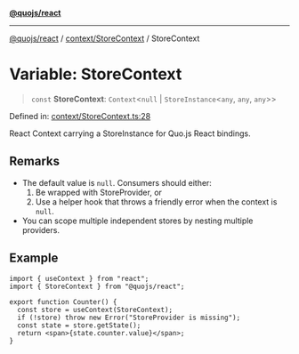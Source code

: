 [**@quojs/react**](../../../README.md)

***

[@quojs/react](../../../README.md) / [context/StoreContext](../README.md) / StoreContext

# Variable: StoreContext

> `const` **StoreContext**: `Context`\<`null` \| `StoreInstance`\<`any`, `any`, `any`\>\>

Defined in: [context/StoreContext.ts:28](https://github.com/quojs/quojs/blob/9e23886b2a0ad7a76f8b24da404b10a06002a0ea/packages/react/src/context/StoreContext.ts#L28)

React Context carrying a StoreInstance for Quo.js React bindings.

## Remarks

- The default value is `null`. Consumers should either:
  1) Be wrapped with StoreProvider, or
  2) Use a helper hook that throws a friendly error when the context is `null`.
- You can scope multiple independent stores by nesting multiple providers.

## Example

```tsx
import { useContext } from "react";
import { StoreContext } from "@quojs/react";

export function Counter() {
  const store = useContext(StoreContext);
  if (!store) throw new Error("StoreProvider is missing");
  const state = store.getState();
  return <span>{state.counter.value}</span>;
}
```
